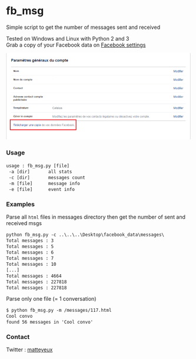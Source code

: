 # fb_msg
Simple script to get the number of messages sent and received

Tested on Windows and Linux with Python 2 and 3 <br>
Grab a copy of your Facebook data on [Facebook settings](https://facebook.com/settings) <br>

![demo](img.png)

### Usage
```
usage : fb_msg.py [file]
 -a [dir]       all stats
 -c [dir]       messages count
 -m [file]      message info
 -e [file]      event info
 ```

### Examples

Parse all `html` files in messages directory then get the number of sent and received msgs
```
python fb_msg.py -c ..\..\..\Desktop\facebook_data\messages\
Total messages : 3
Total messages : 5
Total messages : 6
Total messages : 7
Total messages : 10
[...]
Total messages : 4664
Total messages : 227818
Total messages : 227818
```

Parse only one file (= 1 conversation)
```
$ python fb_msg.py -m /messages/117.html
Cool convo
found 56 messages in 'Cool convo'
```

### Contact 
Twitter : [matteyeux](https://twitter.com/matteyeux)
